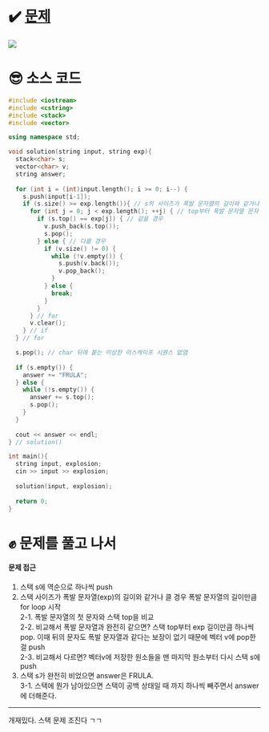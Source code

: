 # ✔️ [문제](https://www.acmicpc.net/problem/9935)
![](https://images.velog.io/images/rany/post/83ec9833-d631-444d-bed7-a478aeb12732/%E1%84%89%E1%85%B3%E1%84%8F%E1%85%B3%E1%84%85%E1%85%B5%E1%86%AB%E1%84%89%E1%85%A3%E1%86%BA%202020-11-01%2020.13.32.png)

# 😎 소스 코드
```cpp
#include <iostream>
#include <cstring>
#include <stack>
#include <vector>

using namespace std;

void solution(string input, string exp){
  stack<char> s;
  vector<char> v;
  string answer;
  
  for (int i = (int)input.length(); i >= 0; i--) {
    s.push(input[i-1]);
    if (s.size() >= exp.length()){ // s의 사이즈가 폭발 문자열의 길이와 같거나 커짐
      for (int j = 0; j < exp.length(); ++j) { // top부터 폭발 문자열 문자 하나씩 비교
        if (s.top() == exp[j]) { // 같을 경우
          v.push_back(s.top());
          s.pop();
        } else { // 다를 경우
          if (v.size() != 0) {
            while (!v.empty()) {
              s.push(v.back());
              v.pop_back();
            }
          } else {
            break;
          }
        }
      } // for
      v.clear();
    } // if
  } // for

  s.pop(); // char 뒤에 붙는 이상한 이스케이프 시퀀스 없앰
  
  if (s.empty()) {
    answer += "FRULA";
  } else {
    while (!s.empty()) {
      answer += s.top();
      s.pop();
    }
  }
  
  cout << answer << endl;
} // solution()

int main(){
  string input, explosion;
  cin >> input >> explosion;
  
  solution(input, explosion);
  
  return 0;
}
```

# ✊ 문제를 풀고 나서
#### 문제 접근
1. 스택 s에 역순으로 하나씩 push  
2. 스택 사이즈가 폭발 문자열(exp)의 길이와 같거나 클 경우 폭발 문자열의 길이만큼 for loop 시작  
2-1. 폭발 문자열의 첫 문자와 스택 top을 비교  
2-2. 비교해서 폭발 문자열과 완전히 같으면? 스택 top부터 exp 길이만큼 하나씩 pop. 이때 뒤의 문자도 폭발 문자열과 같다는 보장이 없기 때문에 벡터 v에 pop한걸 push  
2-3. 비교해서 다르면? 벡터v에 저장한 원소들을 맨 마지막 원소부터 다시 스택 s에 push  
3. 스택 s가 완전히 비었으면 answer은 FRULA.   
3-1. 스택에 뭔가 남아있으면 스택이 공백 상태일 때 까지 하나씩 빼주면서 answer에 더해준다.

---
개재밌다.
스택 문제 조진다 ㄱㄱ
